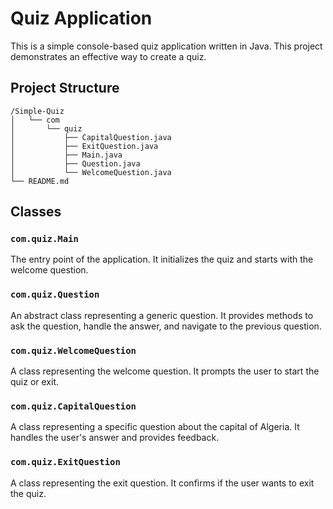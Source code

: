 # Quiz Application

This is a simple console-based quiz application written in Java. This project demonstrates an effective way to create a quiz.

## Project Structure

```
/Simple-Quiz
│   └── com
│       └── quiz
│           ├── CapitalQuestion.java
│           ├── ExitQuestion.java
│           ├── Main.java
│           ├── Question.java
│           └── WelcomeQuestion.java
└── README.md
```

## Classes

### `com.quiz.Main`

The entry point of the application. It initializes the quiz and starts with the welcome question.

### `com.quiz.Question`

An abstract class representing a generic question. It provides methods to ask the question, handle the answer, and navigate to the previous question.

### `com.quiz.WelcomeQuestion`

A class representing the welcome question. It prompts the user to start the quiz or exit.

### `com.quiz.CapitalQuestion`

A class representing a specific question about the capital of Algeria. It handles the user's answer and provides feedback.

### `com.quiz.ExitQuestion`

A class representing the exit question. It confirms if the user wants to exit the quiz.
